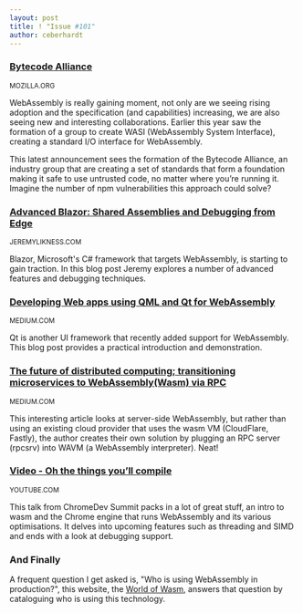 ```yaml
---
layout: post
title: ! "Issue #101"
author: ceberhardt
---
```


### [Bytecode Alliance](https://hacks.mozilla.org/2019/11/announcing-the-bytecode-alliance/)

<small>MOZILLA.ORG</small>

WebAssembly is really gaining moment, not only are we seeing rising adoption and the specification (and capabilities) increasing, we are also seeing new and interesting collaborations. Earlier this year saw the formation of a group to create WASI (WebAssembly System Interface), creating a standard I/O interface for WebAssembly.

This latest announcement sees the formation of the Bytecode Alliance, an industry group that are creating a set of standards that form a foundation making it safe to use untrusted code, no matter where you’re running it. Imagine the number of npm vulnerabilities this approach could solve?
 
### [Advanced Blazor: Shared Assemblies and Debugging from Edge](https://blog.jeremylikness.com/blog/advanced-blazor-shared-assemblies-debugging)

<small>JEREMYLIKNESS.COM</small>

Blazor, Microsoft's C# framework that targets WebAssembly, is starting to gain traction. In this blog post Jeremy explores a number of advanced features and debugging techniques. 
 
### [Developing Web apps using QML and Qt for WebAssembly](https://medium.com/@petar.koretic/developing-web-apps-using-qml-and-qt-for-webassembly-aa84453f2f61)

<small>MEDIUM.COM</small>

Qt is another UI framework that recently added support for WebAssembly. This blog post provides a practical introduction and demonstration.
 
### [The future of distributed computing; transitioning microservices to WebAssembly(Wasm) via RPC](https://medium.com/wasm/the-future-of-distributed-computing-transitioning-microservices-to-webassembly-wasm-via-rpc-ad6f07cbb497)

<small>MEDIUM.COM</small>

This interesting article looks at server-side WebAssembly, but rather than using an existing cloud provider that uses the wasm VM (CloudFlare, Fastly), the author creates their own solution by plugging an RPC server (rpcsrv) into WAVM (a WebAssembly interpreter). Neat!
 
### [Video - Oh the things you’ll compile](https://medium.com/@petar.koretic/developing-web-apps-using-qml-and-qt-for-webassembly-aa84453f2f61)

<small>YOUTUBE.COM</small>

This talk from ChromeDev Summit packs in a lot of great stuff, an intro to wasm and the Chrome engine that runs WebAssembly and its various optimisations. It delves into upcoming features such as threading and SIMD and ends with a look at debugging support.
 
### And Finally

A frequent question I get asked is, "Who is using WebAssembly in production?", this website, the [World of Wasm](https://worldofwasm.bubbleapps.io/), answers that question by cataloguing who is using this technology.
